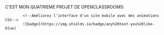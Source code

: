 C'EST MON QUATRIEME PROJET DE OPENCLASSROOMS:

            <!--Améliorez l'interface d'un site mobile avec des animations CSS-->
            ![badge](https://img.shields.io/badge/any%20text-you%20like-blue)
